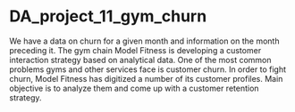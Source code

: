 # DA_project_11_gym_churn
We have a data on churn for a given month and information on the month preceding it.
The gym chain Model Fitness is developing a customer interaction strategy based on analytical data. One of the most common problems gyms and other services face is customer churn. In order to fight churn, Model Fitness has digitized a number of its customer profiles. Main objective is to analyze them and come up with a customer retention strategy.
